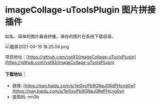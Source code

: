 # imageCollage-uToolsPlugin 图片拼接插件

如名，简单的图片垂直拼接，保存的图片在系统下载目录。


![截屏2021-04-19 18.25.04.png](https://img04.sogoucdn.com/app/a/100520146/94e8b8df01965298ec404b3a29315562)

项目地址：[https://github.com/vst93/imageCollage-uToolsPlugin](https://github.com/vst93/imageCollage-uToolsPlugin)


#### 下载地址：
- 链接: [https://pan.baidu.com/s/1ei0xyPb9GNaJ0RdPHcng0w](https://pan.baidu.com/s/1ei0xyPb9GNaJ0RdPHcng0w)  
- 提取码: nm3b
